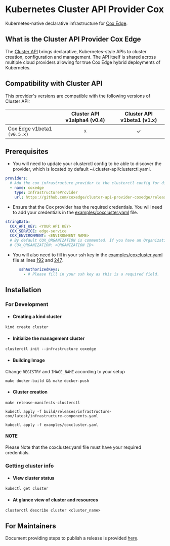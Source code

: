 # Kubernetes Cluster API Provider Cox

<!-- <p align="center"><img alt="capi" src="https://cluster-api.sigs.k8s.io/#kubernetes-cluster-apidiv-stylefloat-right-position-relative-display-inlineimg-srcimagesintroductionsvg-width160px-div" width="160x" /><img alt="capi" src="https://www.google.com/url?sa=i&url=https%3A%2F%2Fwww.coxedge.com%2Fschedule&psig=AOvVaw36DdSzXhauYaKA4uJPD0RA&ust=1670324903288000&source=images&cd=vfe&ved=0CBAQjRxqFwoTCIDOgKer4vsCFQAAAAAdAAAAABAD" width="192x" /></p> -->

Kubernetes-native declarative infrastructure for [Cox Edge](https://www.coxedge.com).

## What is the Cluster API Provider Cox Edge

The [Cluster API](https://github.com/kubernetes-sigs/cluster-api) brings declarative, Kubernetes-style APIs to cluster creation, configuration and
management. The API itself is shared across multiple cloud providers allowing for true Cox Edge
hybrid deployments of Kubernetes. 

## Compatibility with Cluster API

This provider's versions are compatible with the following versions of Cluster API:

|                             |Cluster API v1alpha4 (v0.4) |Cluster API v1beta1 (v1.x)  |
| --------------------------- |:-------------------------: |:-------------------------: |
| Cox Edge v1beta1  `(v0.5.x)`|              ☓             |              ✓             |

## Prerequisites

- You will need to update your clusterctl config to be able to discover the provider, which is located by default ~/.cluster-api/clusterctl.yaml.
```yaml
providers:
  # Add the cox infrastructure provider to the clusterctl config for discovery
  - name: coxedge
    type: InfrastructureProvider
    url: https://github.com/coxedge/cluster-api-provider-coxedge/releases/latest/
```

- Ensure that the Cox provider has the required credentials. You will need to add your credentials in the [examples/coxcluster.yaml](examples/coxcluster.yaml) file.
```yaml
stringData:
  COX_API_KEY: <YOUR API KEY>
  COX_SERVICE: edge-service
  COX_ENVIRONMENT: <ENVIRONMENT NAME>
  # By default COX_ORGANIZATION is commented. If you have an Organization ID, then and only then uncomment the same and fill in the ID.
  # COX_ORGANIZATION: <ORGANIZATION ID>
```  
- You will also need to fill in your ssh key in the [examples/coxcluster.yaml](examples/coxcluster.yaml) file at lines [192](examples/coxcluster.yaml#L192) and [247](examples/coxcluster.yaml#L247).
```yaml
      sshAuthorizedKeys:
        - # Please fill in your ssh key as this is a required field.
```        

## Installation

### For Development

- #### Creating a kind cluster
```shell
kind create cluster
```

- #### Initialize the management cluster
```shell
clusterctl init --infrastructure coxedge
```

- #### Building Image 
Change `REGISTRY` and `IMAGE_NAME` according to your setup
```shell
make docker-build && make docker-push
```

- #### Cluster creation
```shell
make release-manifests-clusterctl

kubectl apply -f build/releases/infrastructure-cox/latest/infrastructure-components.yaml

kubectl apply -f examples/coxcluster.yaml
```
#### NOTE
Please Note that the coxcluster.yaml file must have your required credentials.

### Getting cluster info

- #### View cluster status
```shell
kubectl get cluster
```

- #### At glance view of cluster and resources
```shell
clusterctl describe cluster <cluster_name>
```

## For Maintainers

Document providing steps to publish a release is provided [here](release/publish-release.md).
